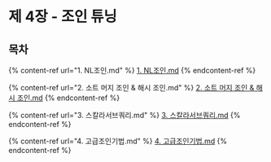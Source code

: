 # 제 4장 - 조인 튜닝

## 목차

{% content-ref url="1. NL조인.md" %}
[1. NL조인.md](<1. NL조인.md>)
{% endcontent-ref %}

{% content-ref url="2. 소트 머지 조인 & 해시 조인.md" %}
[2. 소트 머지 조인 & 해시 조인.md](<2. 소트 머지 조인 & 해시 조인.md>)
{% endcontent-ref %}

{% content-ref url="3. 스칼라서브쿼리.md" %}
[3. 스칼라서브쿼리.md](<3. 스칼라서브쿼리.md>)
{% endcontent-ref %}

{% content-ref url="4. 고급조인기법.md" %}
[4. 고급조인기법.md](<4. 고급조인기법.md>)
{% endcontent-ref %}
